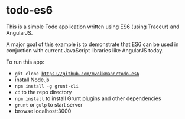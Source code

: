 todo-es6
========

This is a simple Todo application written using ES6 (using Traceur) and AngularJS.

A major goal of this example is to demonstrate that ES6
can be used in conjuction with current JavaScript libraries
like AngularJS today.

To run this app:

* <code>git clone https://github.com/mvolkmann/todo-es6</code>
* install Node.js
* <code>npm install -g grunt-cli</code>
* <code>cd</code> to the repo directory
* <code>npm install</code> to install Grunt plugins and other dependencies
* <code>grunt</code> or <code>gulp</code> to start server
* browse localhost:3000
